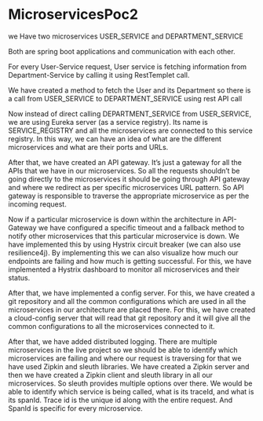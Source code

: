 # MicroservicesPoc2

we Have two microservices USER_SERVICE and DEPARTMENT_SERVICE

Both are spring boot applications and communication with each other.

For every User-Service request, User service is fetching information from Department-Service by calling it using RestTemplet call.

We have created a method to fetch the User and its Department so there is a call from USER_SERVICE to DEPARTMENT_SERVICE using rest API call

Now instead of direct calling DEPARTMENT_SERVICE from USER_SERVICE, we are using Eureka server (as a service registry).
Its name is SERVICE_REGISTRY and all the microservices are connected to this service registry.
In this way, we can have an idea of what are the different microservices and what are their ports and URLs.

After that, we have created an API gateway. It’s just a gateway for all the APIs that we have in our microservices. So all the requests shouldn’t be going directly to the microservices it should be going through API gateway and where we redirect as per specific microservices URL pattern. So API gateway is responsible to traverse the appropriate microservice as per the incoming request.

Now if a particular microservice is down within the architecture in API-Gateway we have configured a specific timeout and a fallback method to notify other microservices that this particular microservice is down. We have implemented this by using Hystrix circuit breaker (we can also use resilience4j).
By implementing this we can also visualize how much our endpoints are failing and how much is getting successful. For this, we have implemented a Hystrix dashboard to monitor all microservices and their status.

After that, we have implemented a config server. For this, we have created a git repository and all the common configurations which are used in all the microservices in our architecture are placed there. For this, we have created a cloud-config server that will read that git repository and it will give all the common configurations to all the microservices connected to it.

After that, we have added distributed logging. There are multiple microservices in the live project so we should be able to identify which microservices are failing and where our request is traversing for that we have used Zipkin and sleuth libraries. We have created a Zipkin server and then we have created a Zipkin client and sleuth library in all our microservices. So sleuth provides multiple options over there. We would be able to identify which service is being called, what is its traceId, and what is its spanId.
Trace id is the unique id along with the entire request. And SpanId is specific for every microservice.
